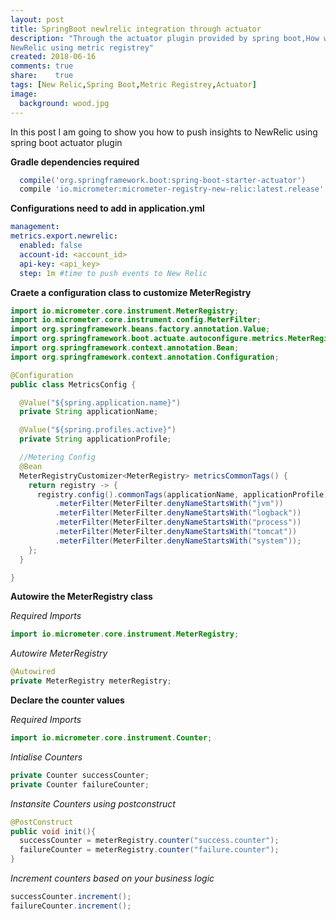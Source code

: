 ```yaml
---
layout: post
title: SpringBoot newlrelic integration through actuator
description: "Through the actuator plugin provided by spring boot,How we will connect to
NewRelic using metric registrey"
created: 2018-06-16
comments: true
share:    true
tags: [New Relic,Spring Boot,Metric Registrey,Actuator]
image:
  background: wood.jpg
---
```


In this post I am going to show you how to push insights to NewRelic using spring boot actuator plugin
 
**Gradle dependencies required**

```groovy
  compile('org.springframework.boot:spring-boot-starter-actuator')
  compile 'io.micrometer:micrometer-registry-new-relic:latest.release'
```
**Configurations need to add in application.yml**

```yaml
management:
metrics.export.newrelic:
  enabled: false
  account-id: <account_id>
  api-key: <api_key>
  step: 1m #time to push events to New Relic
```
**Craete a configuration class to customize MeterRegistry**

```java
import io.micrometer.core.instrument.MeterRegistry;
import io.micrometer.core.instrument.config.MeterFilter;
import org.springframework.beans.factory.annotation.Value;
import org.springframework.boot.actuate.autoconfigure.metrics.MeterRegistryCustomizer;
import org.springframework.context.annotation.Bean;
import org.springframework.context.annotation.Configuration;

@Configuration
public class MetricsConfig {

  @Value("${spring.application.name}")
  private String applicationName;

  @Value("${spring.profiles.active}")
  private String applicationProfile;

  //Metering Config
  @Bean
  MeterRegistryCustomizer<MeterRegistry> metricsCommonTags() {
    return registry -> {
      registry.config().commonTags(applicationName, applicationProfile)
          .meterFilter(MeterFilter.denyNameStartsWith("jvm"))
          .meterFilter(MeterFilter.denyNameStartsWith("logback"))
          .meterFilter(MeterFilter.denyNameStartsWith("process"))
          .meterFilter(MeterFilter.denyNameStartsWith("tomcat"))
          .meterFilter(MeterFilter.denyNameStartsWith("system"));
    };
  }

}
```

**Autowire the MeterRegistry class**

*Required Imports*

```java
import io.micrometer.core.instrument.MeterRegistry;
```
*Autowire MeterRegistry*

```java
@Autowired
private MeterRegistry meterRegistry;
```
**Declare the counter values**

*Required Imports*

```java
import io.micrometer.core.instrument.Counter;
```

*Intialise Counters*

```java
private Counter successCounter;
private Counter failureCounter;
```
*Instansite  Counters using postconstruct*

```java
@PostConstruct
public void init(){
  successCounter = meterRegistry.counter("success.counter");
  failureCounter = meterRegistry.counter("failure.counter");
}
```
*Increment counters based on your business logic*

```java
successCounter.increment();
failureCounter.increment();
```

